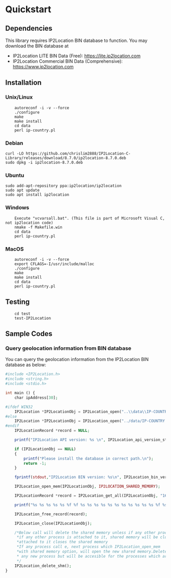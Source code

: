 # Quickstart

## Dependencies

This library requires IP2Location BIN database to function. You may
download the BIN database at

-   IP2Location LITE BIN Data (Free): <https://lite.ip2location.com>
-   IP2Location Commercial BIN Data (Comprehensive):
    <https://www.ip2location.com>

## Installation

### Unix/Linux
```
    autoreconf -i -v --force
    ./configure
    make
    make install
    cd data
    perl ip-country.pl
```



### Debian

```
curl -LO https://github.com/chrislim2888/IP2Location-C-Library/releases/download/8.7.0/ip2location-8.7.0.deb
sudo dpkg -i ip2location-8.7.0.deb
```



### Ubuntu

```
sudo add-apt-repository ppa:ip2location/ip2location
sudo apt update
sudo apt install ip2location
```



### Windows

```
    Execute "vcvarsall.bat". (This file is part of Microsoft Visual C, not ip2location code)
    nmake -f Makefile.win
    cd data
    perl ip-country.pl
```

### MacOS

```
    autoreconf -i -v --force
    export CFLAGS=-I/usr/include/malloc
    ./configure
    make
    make install
    cd data
    perl ip-country.pl
```

## Testing

```
    cd test
    test-IP2Location
```

## Sample Codes

### Query geolocation information from BIN database

You can query the geolocation information from the IP2Location BIN
database as below:

``` php
#include <IP2Location.h>
#include <string.h>
#include <stdio.h>

int main () {
	char ipAddress[30];

#ifdef WIN32
	IP2Location *IP2LocationObj = IP2Location_open("..\\data\\IP-COUNTRY.BIN");
#else
	IP2Location *IP2LocationObj = IP2Location_open("../data/IP-COUNTRY.BIN");
#endif
	IP2LocationRecord *record = NULL;

	printf("IP2Location API version: %s \n", IP2Location_api_version_string());

	if (IP2LocationObj == NULL)
	{
		printf("Please install the database in correct path.\n");
		return -1;
	}

	fprintf(stdout,"IP2Location BIN version: %s\n", IP2Location_bin_version(IP2LocationObj));

	IP2Location_open_mem(IP2LocationObj, IP2LOCATION_SHARED_MEMORY);

	IP2LocationRecord *record = IP2Location_get_all(IP2LocationObj, "161.11.12.13");

	printf("%s %s %s %s %s %f %f %s %s %s %s %s %s %s %s %s %s %s %f %s\n", record->country_short, record->country_long, record->region, record->city, record->isp, record->latitude, record->longitude, record->domain, record->zipcode, record->timezone, record->netspeed, record->iddcode, record->areacode, record->weatherstationcode, record->weatherstationname, record->mcc, record->mnc, record->mobilebrand, record->elevation, record->usagetype, record->address_type, record->category, record->district, record->asn, record->as);

	IP2Location_free_record(record);

	IP2Location_close(IP2LocationObj);

	/*Below call will delete the shared memory unless if any other process is attached it.
	 *if any other process is attached to it, shared memory will be closed when last process
	 *attached to it closes the shared memory
	 *If any process call e, next process which IP2Location_open_mem
	 *with shared memory option, will open the new shared memory.Deleted memory will not be available for
	 * any new process but will be accesible for the processes which are already using it.
	 */
	IP2Location_delete_shm();
}

```